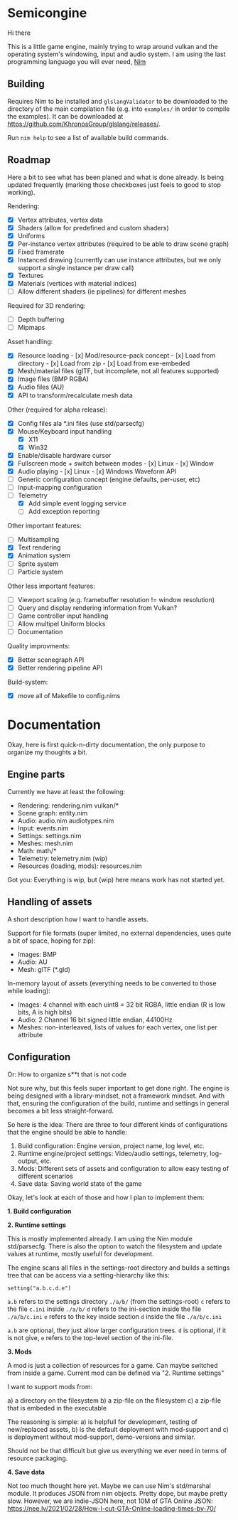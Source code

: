 # Semicongine

Hi there

This is a little game engine, mainly trying to wrap around vulkan and the
operating system's windowing, input and audio system. I am using the last
programming language you will ever need, [Nim](https://nim-lang.org/)

## Building

Requires Nim to be installed and `glslangValidator` to be downloaded to the
directory of the main compilation file (e.g. into `examples/` in order to
compile the examples). It can be downloaded at
https://github.com/KhronosGroup/glslang/releases/.

Run `nim help` to see a list of available build commands.

## Roadmap

Here a bit to see what has been planed and what is done already. Is being
updated frequently (marking those checkboxes just feels to good to stop working).

Rendering:

- [x] Vertex attributes, vertex data
- [x] Shaders (allow for predefined and custom shaders)
- [x] Uniforms
- [x] Per-instance vertex attributes (required to be able to draw scene graph)
- [x] Fixed framerate
- [x] Instanced drawing (currently can use instance attributes, but we only support a single instance per draw call)
- [x] Textures
- [x] Materials (vertices with material indices)
- [ ] Allow different shaders (ie pipelines) for different meshes

Required for 3D rendering:

- [ ] Depth buffering
- [ ] Mipmaps

Asset handling:

- [x] Resource loading - [x] Mod/resource-pack concept - [x] Load from directory - [x] Load from zip - [x] Load from exe-embeded
- [x] Mesh/material files (glTF, but incomplete, not all features supported)
- [x] Image files (BMP RGBA)
- [x] Audio files (AU)
- [x] API to transform/recalculate mesh data

Other (required for alpha release):

- [x] Config files ala \*.ini files (use std/parsecfg)
- [x] Mouse/Keyboard input handling
  - [x] X11
  - [x] Win32
- [x] Enable/disable hardware cursor
- [x] Fullscreen mode + switch between modes - [x] Linux - [x] Window
- [x] Audio playing - [x] Linux - [x] Windows Waveform API
- [ ] Generic configuration concept (engine defaults, per-user, etc)
- [ ] Input-mapping configuration
- [ ] Telemetry
  - [x] Add simple event logging service
  - [ ] Add exception reporting

Other important features:

- [ ] Multisampling
- [x] Text rendering
- [x] Animation system
- [ ] Sprite system
- [ ] Particle system

Other less important features:

- [ ] Viewport scaling (e.g. framebuffer resolution != window resolution)
- [ ] Query and display rendering information from Vulkan?
- [ ] Game controller input handling
- [ ] Allow multipel Uniform blocks
- [ ] Documentation

Quality improvments:

- [x] Better scenegraph API
- [x] Better rendering pipeline API

Build-system:

- [x] move all of Makefile to config.nims

# Documentation

Okay, here is first quick-n-dirty documentation, the only purpose to organize my thoughts a bit.

## Engine parts

Currently we have at least the following:

- Rendering: rendering.nim vulkan/\*
- Scene graph: entity.nim
- Audio: audio.nim audiotypes.nim
- Input: events.nim
- Settings: settings.nim
- Meshes: mesh.nim
- Math: math/\*
- Telemetry: telemetry.nim (wip)
- Resources (loading, mods): resources.nim

Got you: Everything is wip, but (wip) here means work has not started yet.

## Handling of assets

A short description how I want to handle assets.

Support for file formats (super limited, no external dependencies, uses quite a bit of space, hoping for zip):

- Images: BMP
- Audio: AU
- Mesh: glTF (\*.gld)

In-memory layout of assets (everything needs to be converted to those while loading):

- Images: 4 channel with each uint8 = 32 bit RGBA, little endian (R is low bits, A is high bits)
- Audio: 2 Channel 16 bit signed little endian, 44100Hz
- Meshes: non-interleaved, lists of values for each vertex, one list per attribute

## Configuration

Or: How to organize s\*\*t that is not code

Not sure why, but this feels super important to get done right. The engine is
being designed with a library-mindset, not a framework mindset. And with that,
ensuring the configuration of the build, runtime and settings in general
becomes a bit less straight-forward.

So here is the idea: There are three to four different kinds of configurations
that the engine should be able to handle:

1. Build configuration: Engine version, project name, log level, etc.
2. Runtime engine/project settings: Video/audio settings, telemetry, log-output, etc.
3. Mods: Different sets of assets and configuration to allow easy testing of different scenarios
4. Save data: Saving world state of the game

Okay, let's look at each of those and how I plan to implement them:

**1. Build configuration**

**2. Runtime settings**

This is mostly implemented already. I am using the Nim module std/parsecfg.
There is also the option to watch the filesystem and update values at runtime,
mostly usefull for development.

The engine scans all files in the settings-root directory and builds a
settings tree that can be access via a setting-hierarchy like this:

    setting("a.b.c.d.e")

`a.b` refers to the settings directory `./a/b/` (from the settings-root)
`c` refers to the file `c.ini` inside `./a/b/`
`d` refers to the ini-section inside the file `./a/b/c.ini`
`e` refers to the key inside section `d` inside the file `./a/b/c.ini`

`a.b` are optional, they just allow larger configuration trees.
`d` is optional, if it is not give, `e` refers to the top-level section
of the ini-file.

**3. Mods**

A mod is just a collection of resources for a game. Can maybe switched from
inside a game. Current mod can be defined via "2. Runtime settings"

I want to support mods from:

a) a directory on the filesystem
b) a zip-file on the filesystem
c) a zip-file that is embeded in the executable

The reasoning is simple: a) is helpfull for development, testing of
new/replaced assets, b) is the default deployment with mod-support and c) is
deployment without mod-support, demo-versions and similar.

Should not be that difficult but give us everything we ever need in terms of
resource packaging.

**4. Save data**

Not too much thought here yet. Maybe we can use Nim's std/marshal module. It
produces JSON from nim objects. Pretty dope, but maybe pretty slow. However, we
are indie-JSON here, not 10M of GTA Online JSON:
https://nee.lv/2021/02/28/How-I-cut-GTA-Online-loading-times-by-70/
